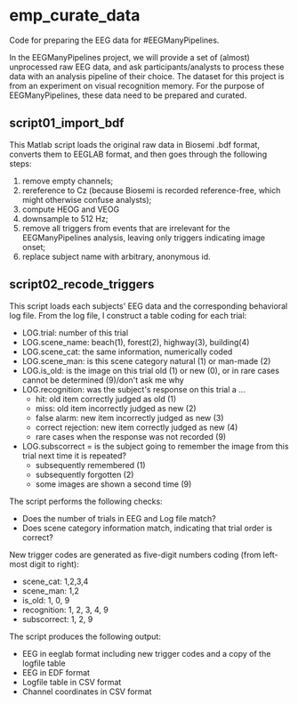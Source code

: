 # emp_curate_data
Code for preparing the EEG data for #EEGManyPipelines.


In the EEGManyPipelines project, we will provide a set of (almost) unprocessed raw EEG data, and ask participants/analysts to process these data with an analysis pipeline of their choice. The dataset for this project is from an experiment on visual recognition memory. For the purpose of EEGManyPipelines, these data need to be prepared and curated.

## script01_import_bdf
This Matlab script loads the original raw data in Biosemi .bdf format, converts them to EEGLAB format, and then goes through the following steps:
1. remove empty channels;
2. rereference to Cz (because Biosemi is recorded reference-free, which might otherwise confuse analysts);
3. compute HEOG and VEOG
4. downsample to 512 Hz;
5. remove all triggers from events that are irrelevant for the EEGManyPipelines analysis, leaving only triggers indicating image onset;
6. replace subject name with arbitrary, anonymous id.

## script02_recode_triggers
This script loads each subjects' EEG data and the corresponding behavioral log file. From the log file, I construct a table coding for each trial:
- LOG.trial: number of this trial
- LOG.scene_name: beach(1), forest(2), highway(3), building(4)
- LOG.scene_cat: the same information, numerically coded
- LOG.scene_man: is this scene category natural (1) or man-made (2)
- LOG.is_old: is the image on this trial old (1) or new (0), or in rare cases cannot be determined (9)/don't ask me why
- LOG.recognition: was the subject's response on this trial a ...
  - hit: old item correctly judged as old (1)
  - miss: old item incorrectly judged as new (2)
  - false alarm: new item incorrectly judged as new (3)
  - correct rejection: new item correctly judged as new (4)
  - rare cases when the response was not recorded (9)
- LOG.subscorrect = is the subject going to remember the image from this trial next time it is repeated?
  - subsequently remembered (1)
  - subsequently forgotten (2)
  - some images are shown a second time (9)

The script performs the following checks:
- Does the number of trials in EEG and Log file match?
- Does scene category information match, indicating that trial order is correct?

New trigger codes are generated as five-digit numbers coding (from left-most digit to right):
- scene_cat: 1,2,3,4
- scene_man: 1,2
- is_old: 1, 0, 9
- recognition: 1, 2, 3, 4, 9
- subscorrect: 1, 2, 9

The script produces the following output:
- EEG in eeglab format including new trigger codes and a copy of the logfile table
- EEG in EDF format
- Logfile table in CSV format
- Channel coordinates in CSV format
